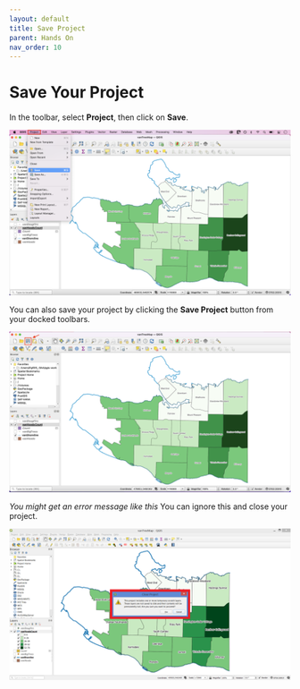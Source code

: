 ```yaml
---
layout: default
title: Save Project
parent: Hands On
nav_order: 10
---
```


# Save Your Project

In the toolbar, select **Project**, then click on **Save**. 

![Save Project](Save-project_20220521.png)

You can also save your project by clicking the **Save Project** button from your docked toolbars. 

![Save Project2](Save-project-2_20220521.png)

*You might get an error message like this* You can ignore this and close your project. 

![error message](save-project-error_20200822.png)
